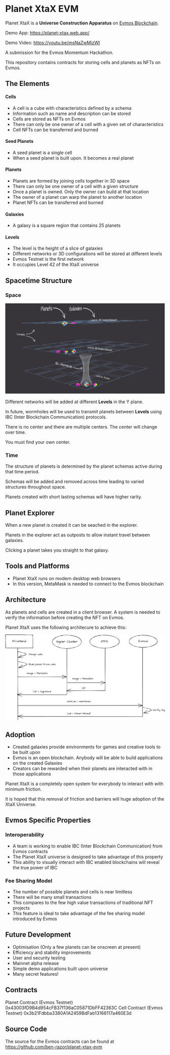 # Planet XtaX EVM

Planet XtaX is a **Universe Construction Apparatus** on [Evmos Blockchain](http://evmos.org).   

Demo App: https://planet-xtax.web.app/

Demo Video: https://youtu.be/msNaZwMizWI

A submission for the Evmos Momentum Hackathon.

This repository contains contracts for storing cells and planets as NFTs on Evmos.

## The Elements

#### Cells

* A cell is a cube with characteristics defined by a schema
* Information such as name and description can be stored
* Cells are stored as NFTs on Evmos
* There can only be one owner of a cell with a given set of characteristics
* Cell NFTs can be transferred and burned

#### Seed Planets

* A seed planet is a single cell
* When a seed planet is built upon. It becomes a real planet

#### Planets

* Planets are formed by joining cells together in 3D space
* There can only be one owner of a cell with a given structure
* Once a planet is owned. Only the owner can build at that location
* The owner of a planet can warp the planet to another location
* Planet NFTs can be transferred and burned

#### Galaxies

* A galaxy is a square region that contains 25 planets

#### Levels

* The level is the height of a slice of galaxies
* Different networks or 3D configurations will be stored at different levels
* Evmos Testnet is the first network
* It occupies Level 42 of the XtaX universe

## Spacetime Structure

### Space

![Universe Structure](https://raw.githubusercontent.com/ben-razor/planet-xtax-evm/main/assets/images/infographic/structure-simple-small-1.png)

Different networks will be added at different **Levels** in the Y plane.  

In future, wormholes will be used to transmit planets between **Levels** using IBC (Inter Blockchain Communication) protocols.

There is no center and there are multiple centers. The center will change over time.

You must find your own center.

### Time

The structure of planets is determined by the planet schemas active during that time period.  

Schemas will be added and removed across time leading to varied structures throughout space.  

Planets created with short lasting schemas will have higher rarity.  

## Planet Explorer

When a new planet is created it can be seached in the explorer.  

Planets in the explorer act as outposts to allow instant travel between galaxies.  

Clicking a planet takes you straight to that galaxy.  

## Tools and Platforms

* Planet XtaX runs on modern desktop web browsers
* In this version, MetaMask is needed to connect to the Evmos blockchain

## Architecture

As planets and cells are created in a client browser. A system is needed to verify the information before creating the NFT on Evmos.  

Planet XtaX uses the following architecure to achieve this:

![System Architecture](https://raw.githubusercontent.com/ben-razor/planet-xtax-evm/main/assets/images/infographic/mint-overview.png)

## Adoption

* Created galaxies provide environments for games and creative tools to be built upon
* Evmos is an open blockchain. Anybody will be able to build applications on the created Galaxies
* Creators can be rewarded when their planets are interacted with in those applications

Planet XtaX is a completely open system for everybody to interact with with minimum friction.  

It is hoped that this removal of friction and barriers will huge adoption of the XtaX Universe.

## Evmos Specific Properties

### Interoperability

* A team is working to enable IBC (Inter Blockchain Communication) from Evmos contracts
* The Planet XtaX universe is designed to take advantage of this property
* This ability to visually interact with IBC enabled blockchains will reveal the true power of IBC

### Fee Sharing Model

* The number of possible planets and cells is near limitless
* There will be many small transactions
* This compares to the few high value transactions of traditional NFT projects
* This feature is ideal to take advantage of the fee sharing model introduced by Evmos

## Future Development

* Optimisation (Only a few planets can be onscreen at present)
* Efficiency and stability improvements
* User and security testing
* Mainnet alpha release
* Simple demo applications built upon universe
* Many secret features!

## Contracts

Planet Contract (Evmos Testnet) 0x43003fD9B4d954cFB37f136aC05871DbFF42363C
Cell Contract (Evmos Testnet)   0x3b21Fdbba3380A1A2459BdFab13166117a460E3d

## Source Code

The source for the Evmos contracts can be found at https://github.com/ben-razor/planet-xtax-evm